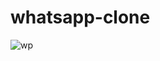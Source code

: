 # whatsapp-clone

![wp](https://github.com/samettoprak/whatsapp-clone/assets/81929563/d2b68d90-c37b-42ae-947a-638c58734920)
